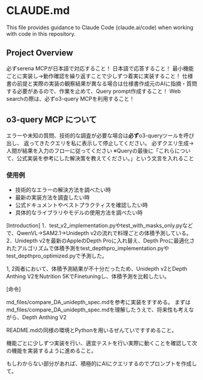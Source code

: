 # CLAUDE.md



This file provides guidance to Claude Code (claude.ai/code) when working with code in this repository.

## Project Overview
必ずserena MCPが日本語で対応すること！
日本語で応答すること！
最小機能ごとに実装し→動作確認を繰り返すことで少しずつ着実に実装すること！
仕様書の前提と実際の実装の観察結果が異なる場合は仕様書作成元のAIに指摘・質問する必要があるので、作業を止めて、Query prompt作成すること！
Web searchの際は、必ずo3-query MCPを利用すること！

## o3-query MCP について
エラーや未知の質問、技術的な調査が必要な場合は**必ず**o3-queryツールを呼び出し、
返ってきたクエリを私に表示して停止してください。
必ずクエリ生成→人間が結果を入力のフローに従ってください
※Queryの最後に「これらについて、公式実装を参考にした解決策を教えてください。」という文言を入れること

### 使用例
- 技術的なエラーの解決方法を調べたい時
- 最新の実装方法を調査したい時  
- 公式ドキュメントやベストプラクティスを確認したい時
- 具体的なライブラリやモデルの使用方法を調べたい時

[Introduction]
1．test_v2_implementation.pyやtest_with_masks_only.pyなどで、QwenVL→SAM2.1→Unidepth v2の流れで料理ごとの体積予測している。
2．Unidepth v2を最新のAppleのDepth Proに入れ替え、Depth Proに最適化されたアルゴリズムで体積予測をtest_depthpro_implementation.pyやtest_depthpro_optimized.pyで予測した。

1, 2両者において、体積予測結果が不十分だったため、Unidepth v2とDepth Anthing V2をNutrition 5KでFinetuningし、体積予測を比較したい。

[命令]

md_files/compare_DA_unidepth_spec.mdを参考に実装をすすめる。
まずはmd_files/compare_DA_unidepth_spec.mdを理解したうえで、将来性も考えながら、Depth Anthing V2

README.mdの同様の環境とPythonを用いるぜんていですすめること。



機能ごとに少しずつ実装を行い、適宜テストを行い実際に動くことを確認して次の機能を実装するように進めること。

もしわからない部分があれば、積極的にAIにクエリするのでプロンプトを作成して。